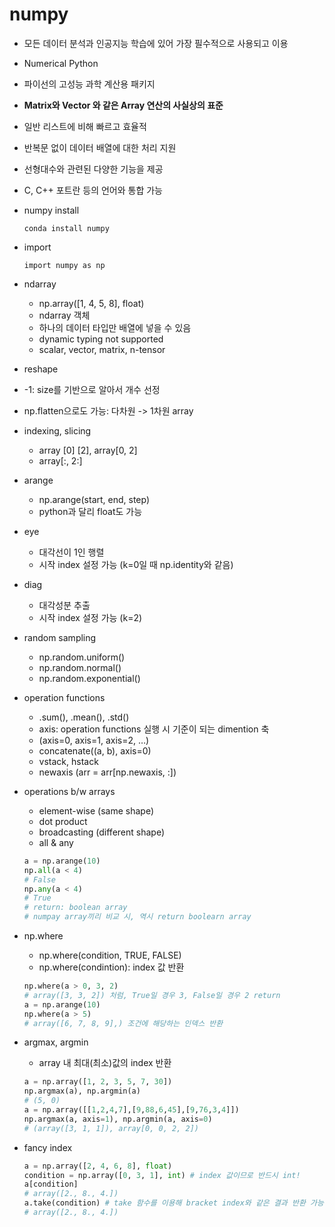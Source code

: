 #  numpy

- 모든 데이터 분석과 인공지능 학습에 있어 가장 필수적으로 사용되고 이용

- Numerical Python

- 파이선의 고성능 과학 계산용 패키지

- **Matrix와 Vector 와 같은 Array 연산의 사실상의 표준**

- 일반 리스트에 비해 빠르고 효율적

- 반복문 없이 데이터 배열에 대한 처리 지원

- 선형대수와 관련된 다양한 기능을 제공

- C, C++ 포트란 등의 언어와 통합 가능

- numpy install

  `conda install numpy`

- import 

  `import numpy as np`

- ndarray
  - np.array([1, 4, 5, 8], float)
  - ndarray 객체
  - 하나의 데이터 타입만 배열에 넣을 수 있음
  - dynamic typing not supported
  - scalar, vector, matrix, n-tensor
- reshape

- -1: size를 기반으로 알아서 개수 선정
- np.flatten으로도 가능: 다차원 -> 1차원 array

- indexing, slicing

  - array [0] [2], array[0, 2]
  - array[:, 2:]

- arange

  - np.arange(start, end, step)
  - python과 달리 float도 가능

- eye

  - 대각선이 1인 행렬
  - 시작 index 설정 가능 (k=0일 때 np.identity와 같음)

- diag

  - 대각성분 추출
  - 시작 index 설정 가능 (k=2)

- random sampling

  - np.random.uniform()
  - np.random.normal()
  - np.random.exponential()

- operation functions

  - .sum(), .mean(), .std()
  - axis: operation functions 실행 시 기준이 되는 dimention 축
  - (axis=0, axis=1, axis=2, …)
  - concatenate((a, b), axis=0)
  - vstack, hstack
  - newaxis (arr = arr[np.newaxis, :])

- operations b/w arrays

  - element-wise (same shape)
  - dot product
  - broadcasting (different shape)
  - all & any

  ```python
  a = np.arange(10)
  np.all(a < 4)
  # False
  np.any(a < 4)
  # True
  # return: boolean array
  # numpay array끼리 비교 시, 역시 return boolearn array
  ```

- np.where

  - np.where(condition, TRUE, FALSE)
  - np.where(condintion): index 값 반환

  ```python
  np.where(a > 0, 3, 2)
  # array([3, 3, 2]) 처럼, True일 경우 3, False일 경우 2 return
  a = np.arange(10)
  np.where(a > 5)
  # array([6, 7, 8, 9],) 조건에 해당하는 인덱스 반환
  ```

- argmax, argmin

  - array 내 최대(최소)값의 index 반환

  ```python
  a = np.array([1, 2, 3, 5, 7, 30])
  np.argmax(a), np.argmin(a)
  # (5, 0)
  a = np.array([[1,2,4,7],[9,88,6,45],[9,76,3,4]])
  np.argmax(a, axis=1), np.argmin(a, axis=0)
  # (array([3, 1, 1]), array[0, 0, 2, 2])
  ```

- fancy index

  ```python
  a = np.array([2, 4, 6, 8], float)
  condition = np.array([0, 3, 1], int) # index 값이므로 반드시 int!
  a[condition]
  # array([2., 8., 4.])
  a.take(condition) # take 함수를 이용해 bracket index와 같은 결과 반환 가능
  # array([2., 8., 4.])
  ```
